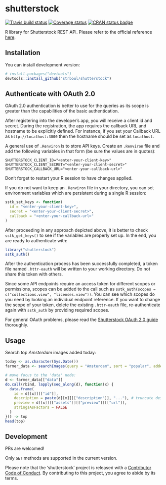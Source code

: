 
<!-- README.md is generated from README.Rmd. Please edit that file -->

# shutterstock

[![Travis build
status](https://travis-ci.org/strboul/shutterstock-r.svg?branch=master)](https://travis-ci.org/strboul/shutterstock-r)
[![Coverage
status](https://codecov.io/gh/strboul/shutterstock-r/branch/master/graph/badge.svg)](https://codecov.io/github/strboul/shutterstock-r?branch=master)
[![CRAN status
badge](https://www.r-pkg.org/badges/version/shutterstock)](https://cran.r-project.org/package=shutterstock)

R library for Shutterstock REST API. Please refer to the official
reference [here](https://api-reference.shutterstock.com/).

## Installation

<!--You can install the released version of shutterstock from
[CRAN](https://CRAN.R-project.org) with:
``` r
install.packages("shutterstock")
```-->

You can install development version:

``` r
# install.packages("devtools")
devtools::install_github("strboul/shutterstock")
```

## Authenticate with OAuth 2.0

OAuth 2.0 authentication is better to use for the queries as its scope
is greater than the capabilities of the basic authentication.

After registering into the developer’s app, you will receive a client id
and secret. During the registration, the app requires the callback URL
and hostname to be explicitly defined. For instance, if you set your
Callback URL as `http://localhost:3000` then the hostname should be set
as `localhost`.

A general use of `.Renviron` is to store API keys. Create an `.Renviron`
file and add the following variables in that form (be sure the values
are in quotes):

    SHUTTERSTOCK_CLIENT_ID="<enter-your-client-key>"
    SHUTTERSTOCK_CLIENT_SECRET="<enter-your-client-secret>"
    SHUTTERSTOCK_CALLBACK_URL="<enter-your-callback-url>"

Don’t forget to restart your R session to have changes applied.

If you do not want to keep an `.Renviron` file in your directory, you
can set environment variables which are persistent during a single R
session:

``` r
sstk_set_keys <- function(
  id = "<enter-your-client-key>",
  secret = "<enter-your-client-secret>",
  callback = "<enter-your-callback-url>"
)
```

After proceeding in any approach depicted above, it is better to check
`sstk_get_keys()` to see if the variables are properly set up. In the
end, you are ready to authenticate with:

``` r
library("shutterstock")
sstk_auth()
```

After the authentication process has been successfully completed, a
token file named `.httr-oauth` will be written to your working
directory. Do not share this token with others.

Since some API endpoints require an access token for different scopes or
permissions, scopes can be added to the call such as `sstk_auth(scopes =
c("collections.view", "licenses.view"))`. You can see which scopes do
you need by looking an individual endpoint reference. If you want to
change the scope of your token, delete the existing `.httr-oauth` file,
re-authenticate again with `sstk_auth` by providing required scopes.

For general OAuth problems, please read the [Shutterstock OAuth 2.0
guide](https://api-reference.shutterstock.com/#authentication-oauth-authentication-h2)
thoroughly.

## Usage

Search top *Amsterdam* images added today:

``` r
today <- as.character(Sys.Date())
farmer_data <- searchImages(query = "Amsterdam", sort = "popular", added_date = today)

# move focus to the 'data' node:
d <- farmer_data[["data"]]
do.call(rbind, lapply(seq_along(d), function(x) {
  data.frame(
    id = d[[x]][["id"]],
    description = paste(d[[x]][["description"]], "..."), # truncate description a little bit
    preview = d[[x]][["assets"]][["preview"]][["url"]],
    stringsAsFactors = FALSE
  )
})) -> top
head(top)
```

## Development

PRs are welcomed\!

Only `GET` methods are supported in the current version.

Please note that the ‘shutterstock’ project is released with a
[Contributor Code of Conduct](CODE_OF_CONDUCT.md). By contributing to
this project, you agree to abide by its terms.

